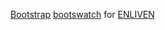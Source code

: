 [Bootstrap](http://getbootstrap.com/) [bootswatch](http://bootswatch.com/) for [ENLIVEN](http://www.enliven.se)
